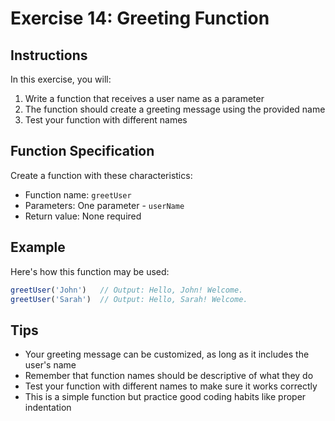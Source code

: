 # Exercise 14: Greeting Function

## Instructions
In this exercise, you will:
1. Write a function that receives a user name as a parameter
2. The function should create a greeting message using the provided name
3. Test your function with different names

## Function Specification
Create a function with these characteristics:
- Function name: `greetUser`
- Parameters: One parameter - `userName`
- Return value: None required

## Example
Here's how this function may be used:

```javascript
greetUser('John')   // Output: Hello, John! Welcome.
greetUser('Sarah')  // Output: Hello, Sarah! Welcome.
```

## Tips
- Your greeting message can be customized, as long as it includes the user's name
- Remember that function names should be descriptive of what they do
- Test your function with different names to make sure it works correctly
- This is a simple function but practice good coding habits like proper indentation 
